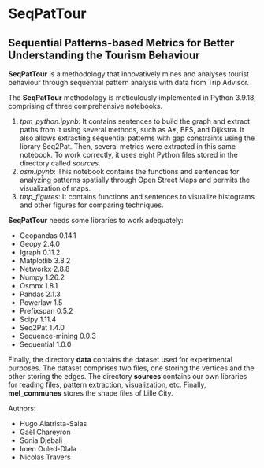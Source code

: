 # SeqPatTour

## Sequential Patterns-based Metrics for Better Understanding the Tourism Behaviour

**SeqPatTour** is a methodology that innovatively mines and analyses tourist behaviour through sequential pattern analysis with data from Trip Advisor.

The **SeqPatTour** methodology is meticulously implemented in Python 3.9.18, comprising of three comprehensive notebooks.

1. *tpm_python.ipynb*: It contains sentences to build the graph and extract paths from it using several methods, such as A*, BFS, and Dijkstra. It also allows extracting sequential patterns with gap constraints using the library Seq2Pat. Then, several metrics were extracted in this same notebook. To work correctly, it uses eight Python files stored in the directory called *sources*.
2. *osm.ipynb*: This notebook contains the functions and sentences for analyzing patterns spatially through Open Street Maps and permits the visualization of maps.
3. *tmp_figures*: It contains functions and sentences to visualize histograms and other figures for comparing techniques.

**SeqPatTour** needs some libraries to work adequately:

* Geopandas 0.14.1
* Geopy 2.4.0
* Igraph 0.11.2
* Matplotlib 3.8.2
* Networkx 2.8.8
* Numpy 1.26.2
* Osmnx 1.8.1
* Pandas 2.1.3
* Powerlaw 1.5
* Prefixspan 0.5.2
* Scipy 1.11.4
* Seq2Pat 1.4.0
* Sequence-mining 0.0.3
* Sequential 1.0.0

Finally, the directory **data** contains the dataset used for experimental purposes. The dataset comprises two files, one storing the vertices and the other storing the edges. The directory **sources** contains our own libraries for reading files, pattern extraction, visualization, etc. Finally, **mel_communes** stores the shape files of Lille City.

Authors: 
* Hugo Alatrista-Salas
* Gaël Chareyron
* Sonia Djebali
* Imen Ouled-Dlala
* Nicolas Travers
